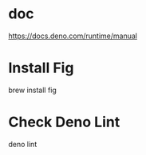 # doc

https://docs.deno.com/runtime/manual

# Install Fig

brew install fig

# Check Deno Lint

deno lint

